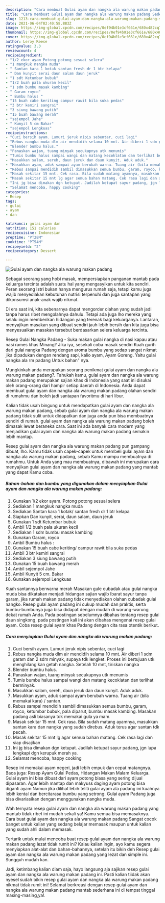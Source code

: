 ```yaml
---
description: "Cara membuat Gulai ayam dan nangka ala warung makan padang Sederhana dan Mudah Dibuat"
title: "Cara membuat Gulai ayam dan nangka ala warung makan padang Sederhana dan Mudah Dibuat"
slug: 1213-cara-membuat-gulai-ayam-dan-nangka-ala-warung-makan-padang-sederhana-dan-mudah-dibuat
date: 2021-06-04T02:40:58.883Z
image: https://img-global.cpcdn.com/recipes/0ef94b01e3cf661e/680x482cq70/gulai-ayam-dan-nangka-ala-warung-makan-padang-foto-resep-utama.jpg
thumbnail: https://img-global.cpcdn.com/recipes/0ef94b01e3cf661e/680x482cq70/gulai-ayam-dan-nangka-ala-warung-makan-padang-foto-resep-utama.jpg
cover: https://img-global.cpcdn.com/recipes/0ef94b01e3cf661e/680x482cq70/gulai-ayam-dan-nangka-ala-warung-makan-padang-foto-resep-utama.jpg
author: Leroy Reese
ratingvalue: 3.3
reviewcount: 4
recipeingredient:
- "1/2 ekor ayam Potong potong sesuai selera"
- "1 mangkuk nangka muda"
- " Santan kara 1 kotak santan fresh dr 1 btr kelapa"
- " Dan kunyit serai daun salam daun jeruk"
- "1 sdt Ketumbar bubuk"
- "1/2 buah pala ukuran kecil"
- "1 sdm bumbu masak kambing"
- " Garam royco"
- " Bumbu halus "
- "15 buah cabe keriting campur rawit bila suka pedas"
- "3 btr kemiri sangrai"
- "3 siung bawang putih"
- "15 buah bawang merah"
- "sejempol Jahe"
- " Kunyit 5 cm Bakar"
- "sejempol Lengkuas"
recipeinstructions:
- "Cuci bersih ayam. Lumuri jeruk nipis sebentar, cuci lagi"
- "Rebus nangka muda dlm air mendidih selama 10 mnt. Air diberi 1 sdm garam dan 2 sdm minyak, supaya tdk lengket. Proses ini bertujuan utk menghilang kan getah nangka. Setelah 10 mnt, tiriskan nangka"
- "Blender bumbu halus."
- "Panaskan wajan, tuang minyak secukupnya utk menumis"
- "Tumis bumbu halus sampai wangi dan matang kecoklatan dan terlihat berminyak."
- "Masukkan salam, sereh, daun jeruk dan daun kunyit. Aduk aduk."
- "Masukkan ayam, aduk sampai ayam berubah warna. Tuang air (bila memakai kara) / santan."
- "Rebus sampai mendidih sambil dimasukkan semua bumbu, garam, royco, ketumbar bubuk, pala diparut, bumbu masak kambing. Masakan padang asli biasanya tdk memakai gula ya mam."
- "Masak sekitar 15 mnt. Cek rasa. Bila sudah matang ayamnya, masukkan santan kara dan nangka yang sudah direbus. Aduk terus agar santan tdk pecah."
- "Masak sekitar 15 mnt lg agar semua bahan matang. Cek rasa lagi dan siap disajikan"
- "Ini jg bisa dimakan dgn ketupat. Jadilah ketupat sayur padang, jgn lupa lengkapi dgn kerupuk merah ya."
- "Selamat mencoba, happy cooking"
categories:
- Resep
tags:
- gulai
- ayam
- dan

katakunci: gulai ayam dan 
nutrition: 151 calories
recipecuisine: Indonesian
preptime: "PT28M"
cooktime: "PT54M"
recipeyield: "2"
recipecategory: Dessert

---
```



![Gulai ayam dan nangka ala warung makan padang](https://img-global.cpcdn.com/recipes/0ef94b01e3cf661e/680x482cq70/gulai-ayam-dan-nangka-ala-warung-makan-padang-foto-resep-utama.jpg)

Sebagai seorang yang hobi masak, mempersiapkan panganan mantab pada keluarga tercinta adalah suatu hal yang mengasyikan untuk kita sendiri. Peran seorang istri bukan hanya mengurus rumah saja, tetapi kamu juga wajib menyediakan kebutuhan nutrisi terpenuhi dan juga santapan yang dikonsumsi anak-anak wajib nikmat.

Di era  saat ini, kita sebenarnya dapat mengorder olahan yang sudah jadi tanpa harus ribet mengolahnya dahulu. Tetapi ada juga lho mereka yang selalu ingin memberikan hidangan yang terenak bagi keluarganya. Lantaran, menyajikan masakan yang dibuat sendiri jauh lebih bersih dan kita juga bisa menyesuaikan masakan tersebut berdasarkan selera keluarga tercinta. 

Resep Gulai Nangka Padang - Suka makan gulai nangka di nasi kapau atau nasi rames khas Minang? Jika iya, sesekali coba masak sendiri Kuah gurih dari gulai nangka Padang dengan aroma bumbu yang sedap sangat nikmat jika dipadukan dengan rendang sapi, kalio ayam, Ayam Goreng. Yaitu gulai nangka ala rm padang Untuk bahan&#34; nya.

Mungkinkah anda merupakan seorang penikmat gulai ayam dan nangka ala warung makan padang?. Tahukah kamu, gulai ayam dan nangka ala warung makan padang merupakan sajian khas di Indonesia yang saat ini disukai oleh orang-orang dari hampir setiap daerah di Indonesia. Anda dapat membuat gulai ayam dan nangka ala warung makan padang olahan sendiri di rumahmu dan boleh jadi santapan favoritmu di hari libur.

Kalian tidak usah bingung untuk mendapatkan gulai ayam dan nangka ala warung makan padang, sebab gulai ayam dan nangka ala warung makan padang tidak sulit untuk didapatkan dan juga anda pun bisa membuatnya sendiri di rumah. gulai ayam dan nangka ala warung makan padang boleh dimasak lewat beraneka cara. Saat ini ada banyak cara modern yang menjadikan gulai ayam dan nangka ala warung makan padang semakin lebih mantap.

Resep gulai ayam dan nangka ala warung makan padang pun gampang dibuat, lho. Kamu tidak usah capek-capek untuk membeli gulai ayam dan nangka ala warung makan padang, sebab Kamu mampu membuatnya di rumahmu. Untuk Anda yang mau membuatnya, dibawah ini merupakan cara menyajikan gulai ayam dan nangka ala warung makan padang yang mantab yang dapat Kamu coba.

<!--inarticleads1-->

##### Bahan-bahan dan bumbu yang digunakan dalam menyiapkan Gulai ayam dan nangka ala warung makan padang:

1. Gunakan 1/2 ekor ayam. Potong potong sesuai selera
1. Sediakan 1 mangkuk nangka muda
1. Sediakan  Santan kara 1 kotak/ santan fresh dr 1 btr kelapa
1. Siapkan  Dan kunyit, serai, daun salam, daun jeruk
1. Gunakan 1 sdt Ketumbar bubuk
1. Ambil 1/2 buah pala ukuran kecil
1. Sediakan 1 sdm bumbu masak kambing
1. Gunakan  Garam, royco
1. Ambil  Bumbu halus :
1. Gunakan 15 buah cabe keriting/ campur rawit bila suka pedas
1. Ambil 3 btr kemiri sangrai
1. Sediakan 3 siung bawang putih
1. Gunakan 15 buah bawang merah
1. Ambil sejempol Jahe
1. Ambil  Kunyit 5 cm. Bakar
1. Gunakan sejempol Lengkuas


Kuah santannya berwarna merah Masakan gule cubadak atau gulai nangka muda bisa dikatakan menjadi hidangan sajian wajib Ibarat sayur tanpa garam, jika rumah makan padang tidak menyediakan olahan cubadak gulai nangko. Resep gulai ayam padang ini cukup mudah dan praktis, serta bumbu-bumbunya juga bisa didapat dengan mudah di warung-warung dekat rumah Anda. Pada postingan sebelumnya dibahas tentang resep gulai daun singkong, pada postingan kali ini akan dibahas mengenai resep gulai ayam. Coba resep gulai ayam khas Padang dengan cita rasa otentik berikut. 

<!--inarticleads2-->

##### Cara menyiapkan Gulai ayam dan nangka ala warung makan padang:

1. Cuci bersih ayam. Lumuri jeruk nipis sebentar, cuci lagi
1. Rebus nangka muda dlm air mendidih selama 10 mnt. Air diberi 1 sdm garam dan 2 sdm minyak, supaya tdk lengket. Proses ini bertujuan utk menghilang kan getah nangka. Setelah 10 mnt, tiriskan nangka
1. Blender bumbu halus.
1. Panaskan wajan, tuang minyak secukupnya utk menumis
1. Tumis bumbu halus sampai wangi dan matang kecoklatan dan terlihat berminyak.
1. Masukkan salam, sereh, daun jeruk dan daun kunyit. Aduk aduk.
1. Masukkan ayam, aduk sampai ayam berubah warna. Tuang air (bila memakai kara) / santan.
1. Rebus sampai mendidih sambil dimasukkan semua bumbu, garam, royco, ketumbar bubuk, pala diparut, bumbu masak kambing. Masakan padang asli biasanya tdk memakai gula ya mam.
1. Masak sekitar 15 mnt. Cek rasa. Bila sudah matang ayamnya, masukkan santan kara dan nangka yang sudah direbus. Aduk terus agar santan tdk pecah.
1. Masak sekitar 15 mnt lg agar semua bahan matang. Cek rasa lagi dan siap disajikan
1. Ini jg bisa dimakan dgn ketupat. Jadilah ketupat sayur padang, jgn lupa lengkapi dgn kerupuk merah ya.
1. Selamat mencoba, happy cooking


Resep ini memakai ayam negeri, jadi lebih empuk dan cepat matangnya. Baca juga: Resep Ayam Gulai Pedas, Hidangan Makan Malam Keluarga. Gulai ayam ini bisa dibuat dari ayam potong biasa yang sering dijual dipasaran. Agar lebih mantap dan makyuss daging ayam potong bisa diganti ayam Namun jika dilihat lebih teliti gulai ayam ala padang ini kuahnya lebih kental dan bercitarasa bumbu yang setrong. Gulai ayam Padang juga bisa divariasikan dengan menggunakan nangka muda. 

Wah ternyata resep gulai ayam dan nangka ala warung makan padang yang mantab tidak ribet ini mudah sekali ya! Kamu semua bisa memasaknya. Cara buat gulai ayam dan nangka ala warung makan padang Sangat cocok banget untuk kalian yang sedang belajar memasak maupun untuk kalian yang sudah ahli dalam memasak.

Tertarik untuk mulai mencoba buat resep gulai ayam dan nangka ala warung makan padang lezat tidak rumit ini? Kalau kalian ingin, ayo kamu segera menyiapkan alat-alat dan bahan-bahannya, setelah itu bikin deh Resep gulai ayam dan nangka ala warung makan padang yang lezat dan simple ini. Sungguh mudah kan. 

Jadi, ketimbang kalian diam saja, hayo langsung aja sajikan resep gulai ayam dan nangka ala warung makan padang ini. Pasti kalian tiidak akan nyesel sudah bikin resep gulai ayam dan nangka ala warung makan padang nikmat tidak rumit ini! Selamat berkreasi dengan resep gulai ayam dan nangka ala warung makan padang mantab sederhana ini di tempat tinggal masing-masing,ya!.

